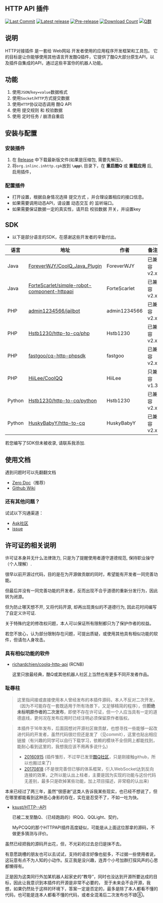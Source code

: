 HTTP API 插件
---
[![Last Commit]][commit]
[![Latest release]][Latest Release]
[![Pre-release]][Release]
[![Download Count]][Release]
[![Q群]][Q群链接]

## **说明**

HTTP对接插件 是一套给 Web网站 开发者使用的应用程序开发框架和工具包。 它的目标是让你能够使用其他语言开发酷Q插件，它提供了酷Q大部分原生API，以及插件自集成的API，通过这些丰富你的机器人功能。

## **功能**

1. 使用```JSON```/```key=value```数据格式
2. 使用```Socket```/```HTTP```方式提交数据
3. 使用```HTTP```协议动态调用 酷Q API
4. 使用 提交规则 和 校验数据 
5. 使用 定时任务 / 崩溃自重启 

## **安装与配置**

### 安装插件

1. 在 [Release] 中下载最新版文件(如果是压缩包, 需要先解压)，
2. 将`org.inlinc.inhttp.cpk`放到 **`\app\`** 目录下，在 **重启酷Q** 或 **重载应用** 后, 启用插件，

###  配置插件

* 打开设置，根据自身情况选择 提交方式 ，并合理设置相应的接口信息。
* 如果需要调用动态API，请设置 动态交互 的 监听端口。
* 如果需要保证数据一定的真实性，请开启 校验数据 开关，并设置key

## SDK

* 以下是部分语言的SDK，在感谢这些开发者的辛勤付出。

| 语言 | 地址 | 作者 | 备注 |
| --- | ---- | --- | --- |
| Java | [ForeverWJY/CoolQ_Java_Plugin] | ForeverWJY | 已兼容v2.x |
| Java | [ForteScarlet/simple-robot-component-httpapi] | ForteScarlet | 已兼容v2.x |
| PHP | [admin1234566/jailbot] | admin1234566 | 已兼容v2.x |
| PHP | [Hstb1230/http-to-cq/php] | Hstb1230 | 已兼容v2.x |
| PHP | [fastgoo/cq-http-phpsdk] | fastgoo | 已兼容v2.x |
| PHP | [HiiLee/CoolQQ] | HiiLee | 只兼容v1.3 |
| Python | [Hstb1230/http-to-cq/python] | Hstb1230 | 已兼容v2.x |
| Python | [HuskyBabyY/http-to-cq] | HuskyBabyY | 已兼容v2.x |

若您编写了SDK但未被收录, 请联系我添加.

## 使用文档

遇到问题时可以先翻翻文档
* [Zero Doc]（推荐）
* [Github Wiki]

### 还有其他问题？
试试以下沟通渠道：
* [Ask社区]
* [issue]

## 许可证的相关说明

许可证本身并无什么法律效力, 只是为了提醒使用者遵守道德规范, 保持职业操守（个人理解）.

很早以前开源过代码，目的是在为开源做贡献的同时，希望能有开发者一同完善功能。

但最后并没有一同完善功能的开发者，反而出现不合乎道德的重新分发行为，因此转为闭源。

但为防止哪天想不开, 又将代码开源, 却再出现类似的不道德行为, 因此花时间编写了自定义许可证.

关于特殊约定的修改权问题，本人可以保证所有限制都只为了保护作者的权益。

若您不放心，认为部分限制存在问题，可提出质疑，或使用其他具有相似功能的软件，但请勿人身攻击。

### 具有相似功能的软件

* [richardchien/coolq-http-api] (RCNB)

  这里只放最经典，酷Q或其他机器人社区上当然也有更多不同开发者作品。

### 耻辱柱

> 这里指间接或直接使用本人曾经发布的本插件源码，本人不反对二次开发，（因为不可能存在一套既适用于所有场景下，又足够精简的程序），但**拒绝未标明原作者的二次发布**，即使不存在许可证，但一个人应当具有一定的道德底线，更何况在发布应用时已经注明必须保留原作者版权。

> 本插件于16年发布，后面因想对开源社区做贡献，也想寻找一些能够一起改进代码的开发者，虽然代码很烂但还是发了（见commit），这里也贴出相应链接（有兴趣的同学可以自行下载学习，依赖的模块不全但网上都能找到，能耐心看到这里的，我想我应该不用再多说什么)
> * [20160915] (插件雏形，不过早已发至[酷Q社区](https://cqp.cc/t/25331)，只是刚接触github，所以也搬过来了)
> * [20170818] (不是很完善但已够的体系框架，引入WebSocket达到反向连接的效果，之所以能认出上柱者，主要是因为实现的功能与这份代码无差别，最多只是砍掉某些功能，加上项目描述，非常稳的认出来)

本来已经过了两三年，虽然“很感谢”这类人告诉我某些现实，也已经不想说了，但在哪里都能看到这种恶心身影的存在，实在是忍受不了，不如一吐为快。

* [ksust/HTTP--API]

  已被二发至酷Q、（已经跑路的）IRQQ、QQLight、契约，
  
  MyPCQQ的那个HTTPAPI插件高度疑似，可能是从上面这位那拿的源码，不做更多猜测与评价。

虽然已经把我的源码开出花，但，不光彩的过去总归是抹不去。

有意愿跳槽的朋友也可以去试试，支持的语言好像也挺多，不过据一些使用者说，这玩意有点不为人知的小动作。反正我是没兴趣，连弄个小号加群打探风声的心思都懒得有。

正是因为这类同行外加某机器人起家史的“教导”，同时也没达到开源所要达成的目标，因此让我意识到本插件的开源是非常不必要的，
至于未来会不会开源，我想，如果仍然处于这样的环境下，答案一定是否定的，最多是除了本人都看不懂的代码，也可能是连本人都看不懂的代码，或者全混淆后二次发布也不错⑧。

[issue]: https://github.com/Hstb1230/http-to-cq/issues
[Q群链接]: https://jq.qq.com/?_wv=1027&k=4EvsX5W
[Github Wiki]: https://github.com/Hstb1230/http-to-cq/wiki
[Zero Doc]: https://www.kancloud.cn/zerolib/http-to-cq/387458
[Ask社区]: https://ask.1sls.cn/

[ForeverWJY/CoolQ_Java_Plugin]: https://github.com/ForeverWJY/CoolQ_Java_Plugin
[ForteScarlet/simple-robot-component-httpapi]: https://github.com/ForteScarlet/simple-robot-component-httpapi
[admin1234566/jailbot]: https://code.aliyun.com/admin1234566/jailbot
[Hstb1230/http-to-cq/php]: https://github.com/Hstb1230/http-to-cq/tree/master/demo/php
[fastgoo/cq-http-phpsdk]: https://github.com/fastgoo/cq-http-phpsdk 
[HiiLee/CoolQQ]: https://github.com/HiiLee/CoolQQ
[HuskyBabyY/http-to-cq]: https://github.com/Hstb1230/http-to-cq/tree/master/demo/python_byHuskyBabyY
[Hstb1230/http-to-cq/python]: https://github.com/Hstb1230/http-to-cq/tree/master/demo/python

[Last Commit]: https://img.shields.io/github/last-commit/Hstb1230/http-to-cq/2.5 "v2.5"
[Latest release]: https://img.shields.io/github/v/release/Hstb1230/http-to-cq "Latest release"
[Pre-release]: https://img.shields.io/github/v/release/Hstb1230/http-to-cq?include_prereleases&label=Pre-release&sort=semver "Pre-release"
[Download Count]: https://img.shields.io/github/downloads/Hstb1230/http-to-cq/total.svg "Download Count"
[Q群]: https://img.shields.io/badge/Q%E7%BE%A4-553601318-blue.svg "Q群"

[commit]: https://github.com/Hstb1230/http-to-cq/commits/2.5
[Release]: https://github.com/Hstb1230/http-to-cq/releases/
[Latest Release]: https://github.com/Hstb1230/http-to-cq/releases/latest

[richardchien/coolq-http-api]: https://github.com/richardchien/coolq-http-api

[20160915]: https://github.com/Hstb1230/http-to-cq/tree/fe10c5e12e605e7be9cb1bf99d4c9afd7cf92016/OldCode
[20170818]: https://github.com/Hstb1230/http-to-cq/tree/20fe309124880afd659dff5a5e8b9b850dbe9ed6/OldCode

[ksust/HTTP--API]: https://github.com/ksust/HTTP--API

